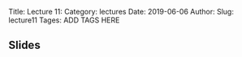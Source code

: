 Title: Lecture 11:
Category: lectures
Date: 2019-06-06
Author: 
Slug: lecture11
Tages: ADD TAGS HERE


## Slides
<!-- - [PDF | Lecture 1: Description]({attach}presentation/Lecture1_Data.pdf) -->